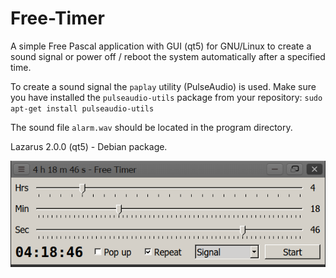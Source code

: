 # Free-Timer
A simple Free Pascal application with GUI (qt5) for GNU/Linux to create a sound signal or power off / reboot the system automatically after a specified time.

To create a sound signal the `paplay` utility (PulseAudio) is used. Make sure you have installed the `pulseaudio-utils` package from your repository:
`sudo apt-get install pulseaudio-utils`

The sound file `alarm.wav` should be located in the program directory.

Lazarus 2.0.0 (qt5) - Debian package.

![Screenshot](timer.png)
